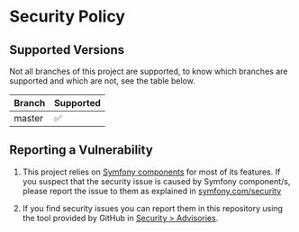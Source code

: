 # Security Policy

## Supported Versions

Not all branches of this project are supported, to know which branches are supported and which are not, see the table
below.

| Branch | Supported          |
|--------|--------------------|
| master | :white_check_mark: |

## Reporting a Vulnerability

1) This project relies on [Symfony components][components] for most of its features. If you suspect that the security
   issue
   is caused by Symfony component/s, please report the issue to them as explained in [symfony.com/security][security]

2) If you find security issues you can report them in this repository using the tool provided by GitHub in
   [Security > Advisories][advisories].

[components]: https://symfony.com/components

[security]: https://symfony.com/security

[advisories]: https://github.com/idmarinas/template-bundle/security/advisories
